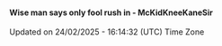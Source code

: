 #### Wise man says only fool rush in - McKidKneeKaneSir
Updated on 24/02/2025 - 16:14:32 (UTC) Time Zone

